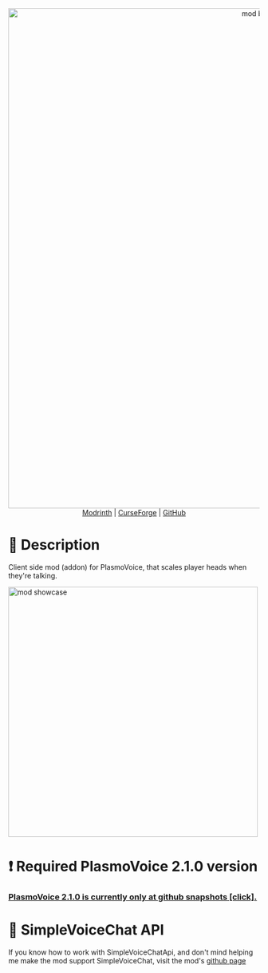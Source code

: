 <div align="center">
  <img src="https://cdn.modrinth.com/data/Os35nfkh/images/5bd3ef3d021de23d80e81918bd8ed49ce89c56f4.png" width="1000px" alt="mod banner"/>
  <div>
    <a href="https://modrinth.com/mod/talkingheads">Modrinth</a>
    <span> | </span>
    <a href="https://www.curseforge.com/minecraft/mc-mods/talkingheads">CurseForge</a>
    <span> | </span>
    <a href="https://github.com/ZipeStudio/TalkingHeads">GitHub</a>
  </div>
</div>

# 💬 Description
Client side mod (addon) for PlasmoVoice, that scales player heads when they're talking.

  <img src="https://cdn.modrinth.com/data/Os35nfkh/images/b01581dd52e32d703fbb5605f4851fbc639d024e.gif" width="500px" alt="mod showcase"/>

# ❗ Required PlasmoVoice 2.1.0 version
### [PlasmoVoice 2.1.0 is currently only at github snapshots [click].](https://github.com/plasmoapp/plasmo-voice/releases/tag/2.1.0-SNAPSHOT)

# 📕 SimpleVoiceChat API
 If you know how to work with SimpleVoiceChatApi, and don't mind helping me make the mod support SimpleVoiceChat, visit the mod's [github page](https://github.com/ZipeStudio/TalkingHeads)

